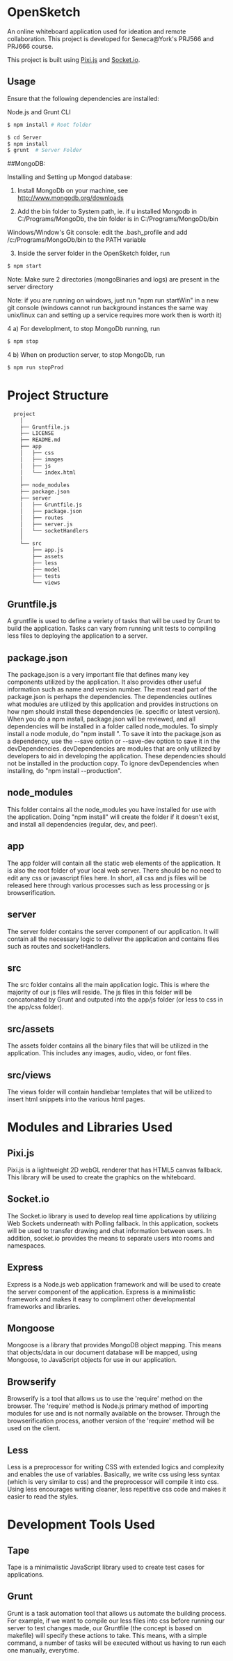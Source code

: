# OpenSketch

An online whiteboard application used for ideation and remote collaboration. This project is developed for Seneca@York's PRJ566 and PRJ666 course.

This project is built using [Pixi.js](https://github.com/GoodBoyDigital/pixi.js/) and [Socket.io](https://github.com/Automattic/socket.io).

## Usage

Ensure that the following dependencies are installed: 

Node.js and Grunt CLI

```bash
$ npm install # Root folder

$ cd Server
$ npm install 
$ grunt  # Server Folder
```

##MongoDB:

Installing and Setting up Mongod database:

 1) Install MongoDb on your machine, see http://www.mongodb.org/downloads

 2) Add the bin folder to System path, ie. if u installed Mongodb in C:/Programs/MongoDb, the bin folder is in   C:/Programs/MongoDb/bin

 Windows/Window's Git console: edit the .bash_profile and add /c:/Programs/MongoDb/bin to the PATH variable

 3) Inside the server folder in the OpenSketch folder, run 
 ```bash
 $ npm start
 ```
 Note: Make sure 2 directories (mongoBinaries and logs) are present in the server directory
 
 Note: if you are running on windows, just run "npm run startWin" in a new git console (windows cannot run background instances the same way unix/linux can and setting up a service requires more work then is worth it)

 4 a) For developlment, to stop MongoDb running, run 
 ```bash
 $ npm stop
 ```
 4 b) When on production server, to stop MongoDb, run
 ```bash
 $ npm run stopProd
 ```
Project Structure
====================

```bash
  project
    │
    ├── Gruntfile.js 
    ├── LICENSE
    ├── README.md
    ├── app
    │   ├── css
    │   ├── images
    │   ├── js
    │   └── index.html
    │
    ├── node_modules
    ├── package.json
    ├── server
    │   ├── Gruntfile.js
    │   ├── package.json
    │   ├── routes
    │   ├── server.js
    │   └── socketHandlers
    │ 
    └── src
        ├── app.js
        ├── assets
        ├── less
        ├── model
        ├── tests
        └── views
```

## Gruntfile.js

A gruntfile is used to define a veriety of tasks that will be used by Grunt to build the application. Tasks can vary from running unit tests to compiling less files to deploying the application to a server.

## package.json

The package.json is a very important file that defines many key components utilized by the application. It also provides other useful information such as name and version number. The most read part of the package.json is perhaps the dependencies. The dependencies outlines what modules are utilized by this application and provides instructions on how npm should install these dependencies (ie. specific or latest version). When you do a npm install, package.json will be reviewed, and all dependencies will be installed in a folder called node_modules. To simply install a node module, do "npm install <module name>". To save it into the package.json as a dependency, use the --save option or --save-dev option to save it in the devDependencies. devDependencies are modules that are only utilized by developers to aid in developing the application. These dependencies should not be installed in the production copy. To ignore devDependencies when installing, do "npm install --production".

## node_modules

This folder contains all the node_modules you have installed for use with the application. Doing "npm install" will create the folder if it doesn't exist, and install all dependencies (regular, dev, and peer).


## app

The app folder will contain all the static web elements of the application. It is also the root folder of your local web server. There should be no need to edit any css or javascript files here. In short, all css and js files will be released here through various processes such as less processing or js browserification.

## server

The server folder contains the server component of our application. It will contain all the necessary logic to deliver the application and contains files such as routes and socketHandlers.

## src

The src folder contains all the main application logic. This is where the majority of our js files will reside. The js files in this folder will be concatonated by Grunt and outputed into the app/js folder (or less to css in the app/css folder).

## src/assets

The assets folder contains all the binary files that will be utilized in the application. This includes any images, audio, video, or font files.

## src/views

The views folder will contain handlebar templates that will be utilized to insert html snippets into the various html pages.


Modules and Libraries Used
============================

## Pixi.js

Pixi.js is a lightweight 2D webGL renderer that has HTML5 canvas fallback. This library will be used to create the graphics on the whiteboard.

## Socket.io

The Socket.io library is used to develop real time applications by utilizing Web Sockets underneath with Polling fallback. In this application, sockets will be used to transfer drawing and chat information between users. In addition, socket.io provides the means to separate users into rooms and namespaces.

## Express

Express is a Node.js web application framework and will be used to create the server component of the application. Express is a minimalistic framework and makes it easy to compliment other developmental frameworks and libraries.

## Mongoose

Mongoose is a library that provides MongoDB object mapping. This means that objects/data in our document database will be mapped, using Mongoose, to JavaScript objects for use in our application.

## Browserify

Browserify is a tool that allows us to use the 'require' method on the browser. The 'require' method is Node.js primary method of importing modules for use and is not normally available on the browser. Through the browserification process, another version of the 'require' method will be used on the client.

## Less

Less is a preprocessor for writing CSS with extended logics and complexity and enables the use of variables. Basically, we write css using less syntax (which is very similar to css) and the preprocessor will compile it into css. Using less encourages writing cleaner, less repetitive css code and makes it easier to read the styles.


Development Tools Used
========================

## Tape

Tape is a minimalistic JavaScript library used to create test cases for applications.

## Grunt

Grunt is a task automation tool that allows us automate the building process. For example, if we want to compile our less files into css before running our server to test changes made, our Gruntfile (the concept is based on makefile) will specify these actions to take. This means, with a simple command, a number of tasks will be executed without us having to run each one manually, everytime.

